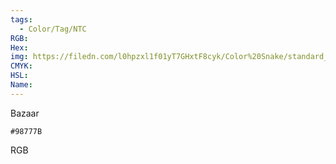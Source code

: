 ```yaml
---
tags:
  - Color/Tag/NTC
RGB:
Hex:
img: https://filedn.com/l0hpzxl1f01yT7GHxtF8cyk/Color%20Snake/standard_csv_to_svg//98777B.svg
CMYK:
HSL:
Name:
---
```

Bazaar
```palette
#98777B
```
RGB
